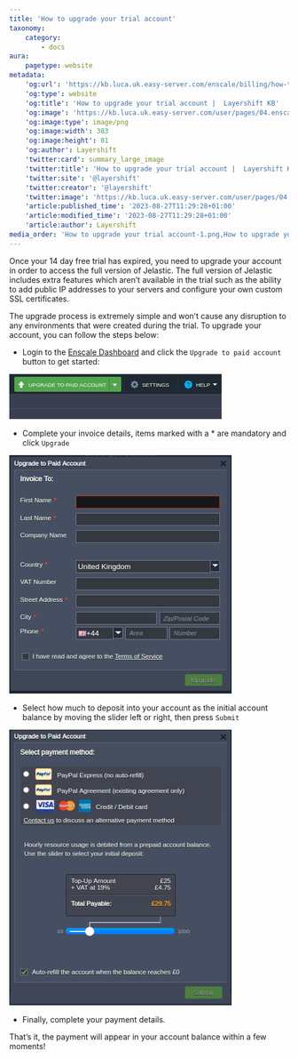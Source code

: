 ```yaml
---
title: 'How to upgrade your trial account'
taxonomy:
    category:
        - docs
aura:
    pagetype: website
metadata:
    'og:url': 'https://kb.luca.uk.easy-server.com/enscale/billing/how-to-upgrade-your-trial-account'
    'og:type': website
    'og:title': 'How to upgrade your trial account |  Layershift KB'
    'og:image': 'https://kb.luca.uk.easy-server.com/user/pages/04.enscale/03.billing/how-to-upgrade-your-trial-account/How to upgrade your trial account-1.png'
    'og:image:type': image/png
    'og:image:width': 383
    'og:image:height': 81
    'og:author': Layershift
    'twitter:card': summary_large_image
    'twitter:title': 'How to upgrade your trial account |  Layershift KB'
    'twitter:site': '@layershift'
    'twitter:creator': '@layershift'
    'twitter:image': 'https://kb.luca.uk.easy-server.com/user/pages/04.enscale/03.billing/how-to-upgrade-your-trial-account/How to upgrade your trial account-1.png'
    'article:published_time': '2023-08-27T11:29:28+01:00'
    'article:modified_time': '2023-08-27T11:29:28+01:00'
    'article:author': Layershift
media_order: 'How to upgrade your trial account-1.png,How to upgrade your trial account-2.png,How to upgrade your trial account-3.png'
---
```


Once your 14 day free trial has expired, you need to upgrade your account in order to access the full version of Jelastic. The full version of Jelastic includes extra features which aren’t available in the trial such as the ability to add public IP addresses to your servers and configure your own custom SSL certificates.

The upgrade process is extremely simple and won’t cause any disruption to any environments that were created during the trial. To upgrade your account, you can follow the steps below:

* Login to the [Enscale Dashboard](https://app.enscale.cloud/) and click the `Upgrade to paid account` button to get started:

![How%20to%20upgrade%20your%20trial%20account-1](How%20to%20upgrade%20your%20trial%20account-1.png "How%20to%20upgrade%20your%20trial%20account-1")

* Complete your invoice details, items marked with a * are mandatory and click `Upgrade`

![How%20to%20upgrade%20your%20trial%20account-2](How%20to%20upgrade%20your%20trial%20account-2.png "How%20to%20upgrade%20your%20trial%20account-2")

* Select how much to deposit into your account as the initial account balance by moving the slider left or right, then press `Submit`

![How%20to%20upgrade%20your%20trial%20account-3](How%20to%20upgrade%20your%20trial%20account-3.png "How%20to%20upgrade%20your%20trial%20account-3")

* Finally, complete your payment details.

That’s it, the payment will appear in your account balance within a few moments!

